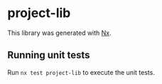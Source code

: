 # project-lib

This library was generated with [Nx](https://nx.dev).

## Running unit tests

Run `nx test project-lib` to execute the unit tests.
